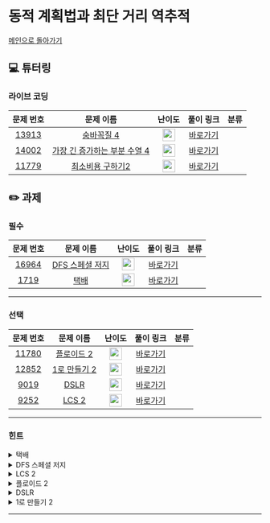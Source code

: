 # 동적 계획법과 최단 거리 역추적

[메인으로 돌아가기](https://github.com/Altu-Bitu/Notice)

## 💻 튜터링

### 라이브 코딩

|문제 번호|문제 이름|난이도|풀이 링크|분류|
| :-----: | :-----: | :-----: | :-----: | :-----: |
|<a href="https://www.acmicpc.net/problem/13913" target="_blank">13913</a>|<a href="https://www.acmicpc.net/problem/13913" target="_blank">숨바꼭질 4</a>|<img height="25px" width="25px" src="https://static.solved.ac/tier_small/12.svg"/>|[바로가기]()||
|<a href="https://www.acmicpc.net/problem/14002" target="_blank">14002</a>|<a href="https://www.acmicpc.net/problem/14002" target="_blank">가장 긴 증가하는 부분 수열 4</a>|<img height="25px" width="25px" src="https://static.solved.ac/tier_small/12.svg"/>|[바로가기]()||
|<a href="https://www.acmicpc.net/problem/11779" target="_blank">11779</a>|<a href="https://www.acmicpc.net/problem/11779" target="_blank">최소비용 구하기2</a>|<img height="25px" width="25px" src="https://static.solved.ac/tier_small/13.svg"/>|[바로가기]()||

## ✏️ 과제

### 필수
|문제 번호|문제 이름|난이도|풀이 링크|분류|
| :-----: | :-----: | :-----: | :-----: | :-----: |
|<a href="https://www.acmicpc.net/problem/16964" target="_blank">16964</a>|<a href="https://www.acmicpc.net/problem/16964" target="_blank">DFS 스페셜 저지</a>|<img height="25px" width="25px" src="https://static.solved.ac/tier_small/12.svg"/>|[바로가기]()||
|<a href="https://www.acmicpc.net/problem/1719" target="_blank">1719</a>|<a href="https://www.acmicpc.net/problem/1719" target="_blank">택배</a>|<img height="25px" width="25px" src="https://static.solved.ac/tier_small/12.svg"/>|[바로가기]()||

---

### 선택

|문제 번호|문제 이름|난이도|풀이 링크|분류|
| :-----: | :-----: | :-----: | :-----: | :-----: |
|<a href="https://www.acmicpc.net/problem/11780" target="_blank">11780</a>|<a href="https://www.acmicpc.net/problem/11780" target="_blank">플로이드 2</a>|<img height="25px" width="25px" src="https://static.solved.ac/tier_small/13.svg"/>|[바로가기]()||
|<a href="https://www.acmicpc.net/problem/12852" target="_blank">12852</a>|<a href="https://www.acmicpc.net/problem/12852" target="_blank">1로 만들기 2</a>|<img height="25px" width="25px" src="https://static.solved.ac/tier_small/10.svg"/>|[바로가기]()||
|<a href="https://www.acmicpc.net/problem/9019" target="_blank">9019</a>|<a href="https://www.acmicpc.net/problem/9019" target="_blank">DSLR</a>|<img height="25px" width="25px" src="https://static.solved.ac/tier_small/11.svg"/>|[바로가기]()||
|<a href="https://www.acmicpc.net/problem/9252" target="_blank">9252</a>|<a href="https://www.acmicpc.net/problem/9252" target="_blank">LCS 2</a>|<img height="25px" width="25px" src="https://static.solved.ac/tier_small/11.svg"/>|[바로가기]()||

---

### 힌트

<details>
<summary>택배</summary>
<div markdown="1">
&nbsp;&nbsp;&nbsp;&nbsp;어떤 알고리즘을 써야하는지는 아실거라고 생각하겠습니다. 경로 i, j 사이에 포함될 수 있는 중간 경로 k가 생긴다면 어떻게 반영해야 할까요? 만약 둘 사이의 경로가 i->t->k->j라면요?
</div>
</details>

<details>
<summary>DFS 스페셜 저지</summary>
<div markdown="1">
&nbsp;&nbsp;&nbsp;&nbsp;한 정점에 연결된 서로 다른 두 정점 i, j가 있다고 할게요. 만약 i를 j보다 먼저 탐색했다면 최종 경로는 어떻게 될까요? 연결된 정점들에 대해 어떤 순서로 탐색하게 되는지 생각해보세요. 탐색 결과를 보면 연결된 정점의 순서도 알 수 있어요.
</div>
</details>

<details>
<summary>LCS 2</summary>
<div markdown="1">
&nbsp;&nbsp;&nbsp;&nbsp;LCS는 지난 동적계획법을 배우면서 설명한 적이 있어요. 지난 수업자료를 다시 참고해볼까요? 거기서 경로를 저장하는 부분만 추가하면 될 것 같아요. 역추적을 하기 위해선 위치 값이 아닌, 무엇을 저장해야 할까요?
</div>
</details>

<details>
<summary>플로이드 2</summary>
<div markdown="1">
&nbsp;&nbsp;&nbsp;&nbsp;플로이드-워셜의 경로를 찾는 문제네요. 어렵다면 같이 과제로 나간 "택배"문제를 먼저 풀어보아요! 이 문제는 택배 문제완 다르게 역추적을 하기 위해서 경로표를 조금 다르게 작성해야 해요.
</div>
</details>

<details>
<summary>DSLR</summary>
<div markdown="1">
&nbsp;&nbsp;&nbsp;&nbsp;경로와 명령어를 함께 저장해야 하네요. 배열을 사용해서 역추적도 가능하지만, 튜터링 때 최단거리 역추적은 큐를 활용해서 경로를 저장할 수도 있다고 했었죠.
</div>
</details>

<details>
<summary>1로 만들기 2</summary>
<div markdown="1">
&nbsp;&nbsp;&nbsp;&nbsp;점화식만 세우면 거의 푼 문제예요. 역추적을 위해 인덱스를 무엇으로 사용해서 경로 배열을 만들어야 할까요?
</div>
</details>

---
